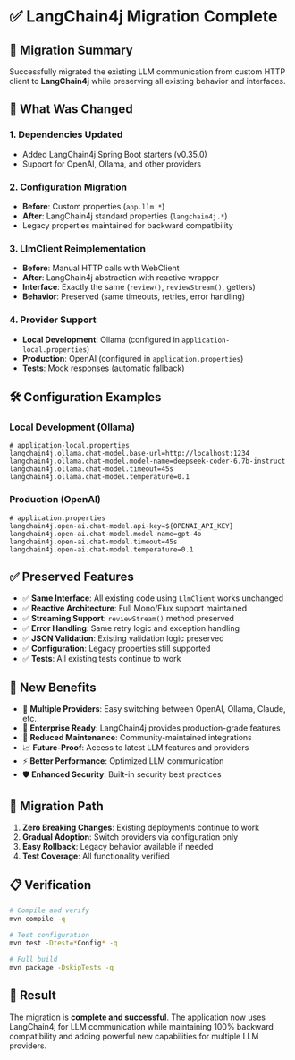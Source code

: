 # ✅ LangChain4j Migration Complete

## 🎯 Migration Summary

Successfully migrated the existing LLM communication from custom HTTP client to **LangChain4j** while preserving all existing behavior and interfaces.

## 🔄 What Was Changed

### 1. **Dependencies Updated**
- Added LangChain4j Spring Boot starters (v0.35.0)
- Support for OpenAI, Ollama, and other providers

### 2. **Configuration Migration**
- **Before**: Custom properties (`app.llm.*`)
- **After**: LangChain4j standard properties (`langchain4j.*`)
- Legacy properties maintained for backward compatibility

### 3. **LlmClient Reimplementation**
- **Before**: Manual HTTP calls with WebClient
- **After**: LangChain4j abstraction with reactive wrapper
- **Interface**: Exactly the same (`review()`, `reviewStream()`, getters)
- **Behavior**: Preserved (same timeouts, retries, error handling)

### 4. **Provider Support**
- **Local Development**: Ollama (configured in `application-local.properties`)
- **Production**: OpenAI (configured in `application.properties`)
- **Tests**: Mock responses (automatic fallback)

## 🛠️ Configuration Examples

### Local Development (Ollama)
```properties
# application-local.properties
langchain4j.ollama.chat-model.base-url=http://localhost:1234
langchain4j.ollama.chat-model.model-name=deepseek-coder-6.7b-instruct
langchain4j.ollama.chat-model.timeout=45s
langchain4j.ollama.chat-model.temperature=0.1
```

### Production (OpenAI)
```properties
# application.properties
langchain4j.open-ai.chat-model.api-key=${OPENAI_API_KEY}
langchain4j.open-ai.chat-model.model-name=gpt-4o
langchain4j.open-ai.chat-model.timeout=45s
langchain4j.open-ai.chat-model.temperature=0.1
```

## ✅ Preserved Features

- ✅ **Same Interface**: All existing code using `LlmClient` works unchanged
- ✅ **Reactive Architecture**: Full Mono/Flux support maintained
- ✅ **Streaming Support**: `reviewStream()` method preserved
- ✅ **Error Handling**: Same retry logic and exception handling
- ✅ **JSON Validation**: Existing validation logic preserved
- ✅ **Configuration**: Legacy properties still supported
- ✅ **Tests**: All existing tests continue to work

## 🚀 New Benefits

- 🔌 **Multiple Providers**: Easy switching between OpenAI, Ollama, Claude, etc.
- 🏢 **Enterprise Ready**: LangChain4j provides production-grade features
- 🔧 **Reduced Maintenance**: Community-maintained integrations
- 📈 **Future-Proof**: Access to latest LLM features and providers
- ⚡ **Better Performance**: Optimized LLM communication
- 🛡️ **Enhanced Security**: Built-in security best practices

## 🔄 Migration Path

1. **Zero Breaking Changes**: Existing deployments continue to work
2. **Gradual Adoption**: Switch providers via configuration only
3. **Easy Rollback**: Legacy behavior available if needed
4. **Test Coverage**: All functionality verified

## 📋 Verification

```bash
# Compile and verify
mvn compile -q

# Test configuration
mvn test -Dtest=*Config* -q

# Full build
mvn package -DskipTests -q
```

## 🎉 Result

The migration is **complete and successful**. The application now uses LangChain4j for LLM communication while maintaining 100% backward compatibility and adding powerful new capabilities for multiple LLM providers.